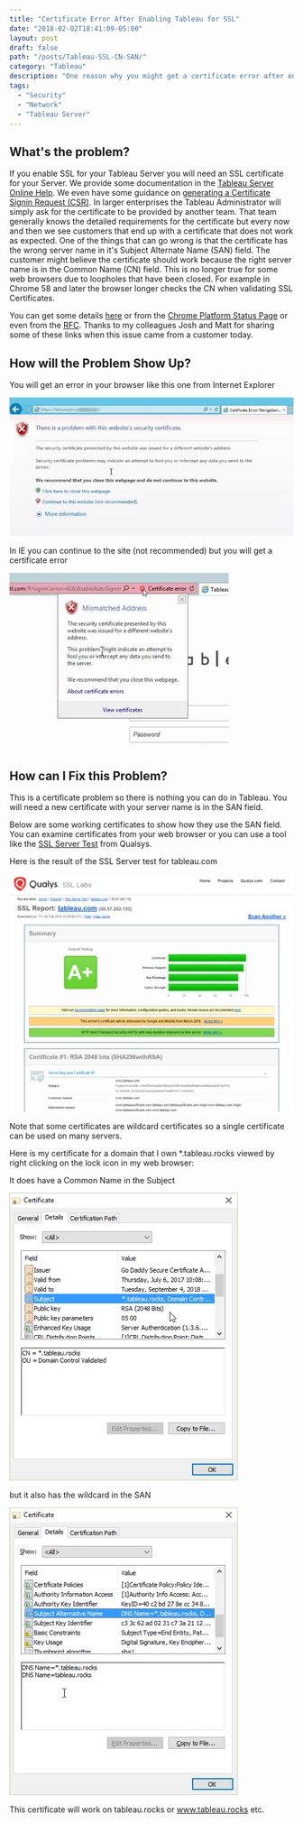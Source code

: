 ```yaml
---
title: "Certificate Error After Enabling Tableau for SSL"
date: "2018-02-02T18:41:09-05:00"
layout: post
draft: false
path: "/posts/Tableau-SSL-CN-SAN/"
category: "Tableau"
description: "One reason why you might get a certificate error after enabling SSL in Tableau Server"
tags:
  - "Security"
  - "Network"
  - "Tableau Server"
---
```


## What's the problem?

If you enable SSL for your Tableau Server you will need an SSL certificate for your Server. We provide some documentation in the [Tableau Server Online Help](https://onlinehelp.tableau.com/current/server/en-us/ssl.htm). We even have some guidance on [generating a Certificate Signin Request (CSR)](https://onlinehelp.tableau.com/current/server/en-us/ssl_cert_create.htm). In larger enterprises the Tableau Administrator will simply ask for the certificate to be provided by another team. That team generally knows the detailed requirements for the certificate but every now and then we see customers that end up with a certificate that does not work as expected. One of the things that can go wrong is that the certificate has the wrong server name in it's Subject Alternate Name (SAN) field. The customer might believe the certificate should work because the right server name is in the Common Name (CN) field. This is no longer true for some web browsers due to loopholes that have been closed. For example in Chrome 58 and later the browser longer checks the CN when validating SSL Certificates. 

You can get some details [here](https://www.thesslstore.com/blog/security-changes-in-chrome-58/) or from the [Chrome Platform Status Page](https://www.chromestatus.com/features/4981025180483584) or even from the [RFC](https://tools.ietf.org/html/rfc6125#section-6.4.4). Thanks to my colleagues Josh and Matt for sharing some of these links when this issue came from a customer today.

## How will the Problem Show Up?

You will get an error in your browser like this one from Internet Explorer

![](images/ssl-cert-error.png)

In IE you can continue to the site (not recommended) but you will get a certificate error

![](images/ssl-cert-mismatch-error.png)

## How can I Fix this Problem?

This is a certificate problem so there is nothing you can do in Tableau. You will need a new certificate with your server name is in the SAN field.

Below are some working certificates to show how they use the SAN field. You can examine certificates from your web browser or you can use a tool like the [SSL Server Test](https://www.ssllabs.com/ssltest/index.html) from Qualsys.

Here is the result of the SSL Server test for tableau.com

![](images/tableau-qualsys-result.png)

Note that some certificates are wildcard certificates so a single certificate can be used on many servers.

Here is my certificate for a domain that I own *.tableau.rocks viewed by right clicking on the lock icon in my web browser:

It does have a Common Name in the Subject

![](images/ssl-cert-tableau-rocks-cn.png)

but it also has the wildcard in the SAN

![](images/ssl-cert-tableau-rocks-san.png)

This certificate will work on tableau.rocks or www.tableau.rocks etc.